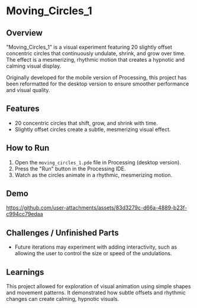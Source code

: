 # Moving_Circles_1

## Overview
"Moving_Circles_1" is a visual experiment featuring 20 slightly offset concentric circles that continuously undulate, shrink, and grow over time. The effect is a mesmerizing, rhythmic motion that creates a hypnotic and calming visual display.

Originally developed for the mobile version of Processing, this project has been reformatted for the desktop version to ensure smoother performance and visual quality.

## Features
- 20 concentric circles that shift, grow, and shrink with time.
- Slightly offset circles create a subtle, mesmerizing visual effect.

## How to Run
1. Open the `moving_circles_1.pde` file in Processing (desktop version).
2. Press the "Run" button in the Processing IDE.
3. Watch as the circles animate in a rhythmic, mesmerizing motion.

## Demo
https://github.com/user-attachments/assets/83d3279c-d66a-4889-b23f-c994cc79edaa



## Challenges / Unfinished Parts
- Future iterations may experiment with adding interactivity, such as allowing the user to control the size or speed of the undulations.

## Learnings
This project allowed for exploration of visual animation using simple shapes and movement patterns. It demonstrated how subtle offsets and rhythmic changes can create calming, hypnotic visuals.

